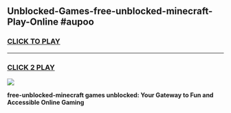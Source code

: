 
## Unblocked-Games-free-unblocked-minecraft-Play-Online #aupoo
<h3>
<a href="https://news.freeplayer.one?title=free-unblocked-minecraft&ref=3">CLICK TO PLAY</a></h3>
<hr>

<h3>
<a href="https://news.freeplayer.one?title=free-unblocked-minecraft&ref=3">CLICK 2 PLAY</a>
  
</h3>

<a href="https://news.freeplayer.one?title=free-unblocked-minecraft&ref=3"><img src="https://clearcache.store/games.png"></a>


**free-unblocked-minecraft games unblocked: Your Gateway to Fun and Accessible Online Gaming**
